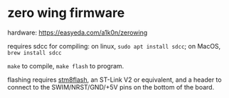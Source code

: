 # zero wing firmware

hardware: https://easyeda.com/a1k0n/zerowing

requires sdcc for compiling: on linux, `sudo apt install sdcc`; on MacOS, `brew install sdcc`

`make` to compile, `make flash` to program.

flashing requires [stm8flash](https://github.com/vdudouyt/stm8flash), an
ST-Link V2 or equivalent, and a header to connect to the SWIM/NRST/GND/+5V pins
on the bottom of the board.

